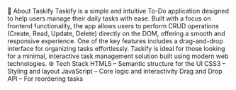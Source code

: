 📝 About Taskify
Taskify is a simple and intuitive To-Do application designed to help users manage their daily tasks with ease. Built with a focus on frontend functionality, the app allows users to perform CRUD operations (Create, Read, Update, Delete) directly on the DOM, offering a smooth and responsive experience. One of the key features includes a drag-and-drop interface for organizing tasks effortlessly. Taskify is ideal for those looking for a minimal, interactive task management solution built using modern web technologies.
⚙️ Tech Stack
HTML5 – Semantic structure for the UI
CSS3 – Styling and layout
JavaScript  – Core logic and interactivity
Drag and Drop API – For reordering tasks

